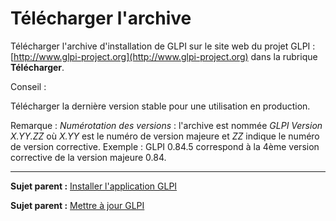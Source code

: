 Télécharger l'archive
=====================

Télécharger l'archive d'installation de GLPI sur le site web du projet GLPI : 
[http://www.glpi-project.org](http://www.glpi-project.org) dans la rubrique **Télécharger**.

Conseil :

Télécharger la dernière version stable pour une utilisation en production.

Remarque : *Numérotation des versions* : 
l'archive est nommée *GLPI Version X.YY.ZZ* où *X.YY* est le numéro de version majeure et *ZZ* indique le numéro de version corrective. Exemple : GLPI 0.84.5 correspond à la 4ème version corrective de la version majeure 0.84.

--------------
**Sujet parent :** [Installer l'application GLPI](index.php?fr/04_installer_l'application/01_installer_l'application.md)

**Sujet parent :** [Mettre à jour GLPI](index.php?fr/admin/admin_upgrade.md "Il est nécessaire de mettre à jour régulièrement GLPI pour bénéficier des correctifs de sécurité et des nouvelles fonctionnalités.")
